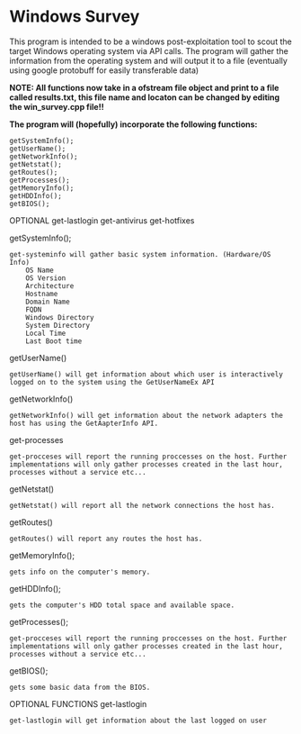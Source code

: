# **Windows Survey**
This program is intended to be a windows post-exploitation tool to scout the target Windows operating system via API calls. The program will gather the information from the operating system and will output it to a file (eventually using google protobuff for easily transferable data)

**NOTE: All functions now take in a ofstream file object and print to a file called results.txt, this file name and locaton can be changed by editing the win_survey.cpp file!!**

**The program will (hopefully) incorporate the following functions:**

	getSystemInfo();
	getUserName();
	getNetworkInfo();
	getNetstat();
	getRoutes();
    getProcesses();
	getMemoryInfo();
	getHDDInfo();
	getBIOS();

OPTIONAL
    get-lastlogin
    get-antivirus
    get-hotfixes

getSystemInfo();

    get-systeminfo will gather basic system information. (Hardware/OS Info)
        OS Name 
        OS Version
        Architecture
        Hostname
        Domain Name
        FQDN
        Windows Directory
        System Directory
        Local Time
        Last Boot time


getUserName()

    getUserName() will get information about which user is interactively logged on to the system using the GetUserNameEx API

getNetworkInfo()

    getNetworkInfo() will get information about the network adapters the host has using the GetAapterInfo API.

get-processes

    get-procceses will report the running proccesses on the host. Further implementations will only gather processes created in the last hour, processes without a service etc...

getNetstat()

    getNetstat() will report all the network connections the host has.

getRoutes()

    getRoutes() will report any routes the host has.

getMemoryInfo();

    gets info on the computer's memory.

getHDDInfo();

	gets the computer's HDD total space and available space.

getProcesses();

	get-procceses will report the running proccesses on the host. Further implementations will only gather processes created in the last hour, processes without a service etc...

getBIOS();
	
	gets some basic data from the BIOS.

OPTIONAL FUNCTIONS
get-lastlogin

    get-lastlogin will get information about the last logged on user

    